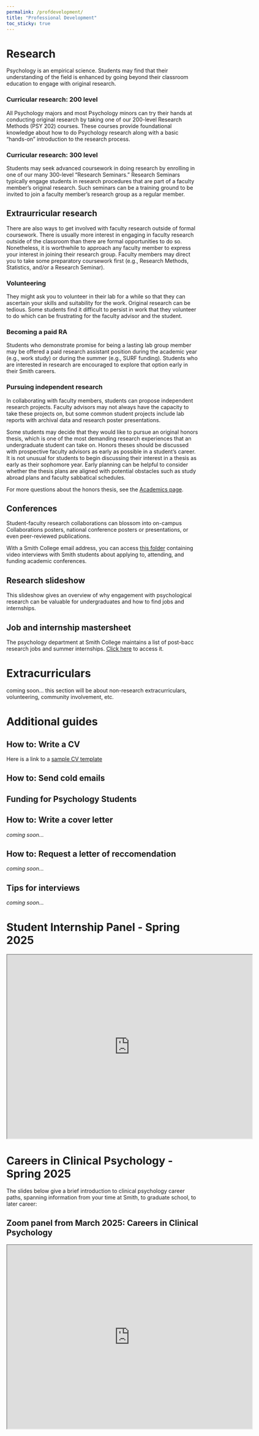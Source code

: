 ```yaml
---
permalink: /profdevelopment/
title: "Professional Development"
toc_sticky: true
---
```


# Research
Psychology is an empirical science. Students may find that their understanding of the field is enhanced by going beyond their classroom education to engage with original research. 

### Curricular research: 200 level
All Psychology majors and most Psychology minors can try their hands at conducting original research by taking one of our 200-level Research Methods (PSY 202) courses. These courses provide foundational knowledge about how to do Psychology research along with a basic “hands-on” introduction to the research process. 

### Curricular research: 300 level
Students may seek advanced coursework in doing research by enrolling in one of our many 300-level “Research Seminars.” Research Seminars typically engage students in research procedures that are part of a faculty member’s original research. Such seminars can be a training ground to be invited to join a faculty member’s research group as a regular member. 

## Extraurricular research
There are also ways to get involved with faculty research outside of formal coursework. There is usually more interest in engaging in faculty research outside of the classroom than there are formal opportunities to do so. Nonetheless, it is worthwhile to approach any faculty member to express your interest in joining their research group. Faculty members may direct you to take some preparatory coursework first (e.g., Research Methods, Statistics, and/or a Research Seminar). 

### Volunteering
They might ask you to volunteer in their lab for a while so that they can ascertain your skills and suitability for the work. Original research can be tedious. Some students find it difficult to persist in work that they volunteer to do which can be frustrating for the faculty advisor and the student. 

### Becoming a paid RA
Students who demonstrate promise for being a lasting lab group member may be offered a paid research assistant position during the academic year (e.g., work study) or during the summer (e.g., SURF funding). Students who are interested in research are encouraged to explore that option early in their Smith careers. 

### Pursuing independent research
In collaborating with faculty members, students can propose independent research projects. Faculty advisors may not always have the capacity to take these projects on, but some common student projects include lab reports with archival data and research poster presentations.

Some students may decide that they would like to pursue an original honors thesis, which is one of the most demanding research experiences that an undergraduate student can take on. Honors theses should be discussed with prospective faculty advisors as early as possible in a student’s career. It is not unusual for students to begin discussing their interest in a thesis as early as their sophomore year. Early planning can be helpful to consider whether the thesis plans are aligned with potential obstacles such as study abroad plans and faculty sabbatical schedules. 

For more questions about the honors thesis, see the [Academics page](https://smith-psychology-club.github.io/academic/#honors-thesis-in-psychology).

## Conferences
Student-faculty research collaborations can blossom into on-campus Collaborations posters, national conference posters or presentations, or even peer-reviewed publications.

With a Smith College email address, you can access [this folder](https://drive.google.com/drive/folders/1IAqTEvaSzVVazCcxuXR1Lb2-tcntJ8Q7?usp=sharing) containing video interviews with Smith students about applying to, attending, and funding academic conferences.

## Research slideshow
This slideshow gives an overview of why engagement with psychological research can be valuable for undergraduates and how to find jobs and internships.
<object data="../assets/research.pdf" width="1000" height="1000" type='application/pdf'></object>

## Job and internship mastersheet
The psychology department at Smith College maintains a list of post-bacc research jobs and summer internships. [Click here](https://docs.google.com/spreadsheets/d/1LuaMWjDd07UBR94SDn0MjhPqaB1gqrv0h3rPE2G73cA/edit?usp=sharing) to access it.

# Extracurriculars
coming soon...
this section will be about non-research extracurriculars, volunteering, community involvement, etc.

# Additional guides
## How to: Write a CV
<object data="../assets/Guide to Writing a Psychology CV.pdf" width="1000" height="1000" type='application/pdf'></object>

Here is a link to a [sample CV template](https://docs.google.com/document/d/1Zja9VORfgEzS9WiPOrI6d3Va8Y0wxac3yIxjZIgId1w/edit?usp=sharing)

## How to: Send cold emails
<object data="../assets/How to _cold email_.pdf" width="1000" height="1000" type='application/pdf'></object>

## Funding for Psychology Students
<object data="../assets/Finding funding.pdf" width="1000" height="1000" type='application/pdf'></object>

## How to: Write a cover letter
*coming soon...*

## How to: Request a letter of reccomendation
*coming soon...*

## Tips for interviews
*coming soon...*

# Student Internship Panel - Spring 2025
<iframe src="https://drive.google.com/file/d/1bsa0Q14jCYmItPZNHodxijBnZLrILRmi/preview" width="640" height="480" allow="autoplay"></iframe>

# Careers in Clinical Psychology - Spring 2025
The slides below give a brief introduction to clinical psychology career paths, spanning information from your time at Smith, to graduate school, to later career:
<object data="../assets/Clinical psych INFO.pdf" width="1000" height="1000" type='application/pdf'></object>

## Zoom panel from March 2025: Careers in Clinical Psychology
<iframe src="https://drive.google.com/file/d/1HioLGnGbGcKxHM411SlkmyJFIm-tskUs/preview" width="640" height="480" allow="autoplay"></iframe>
